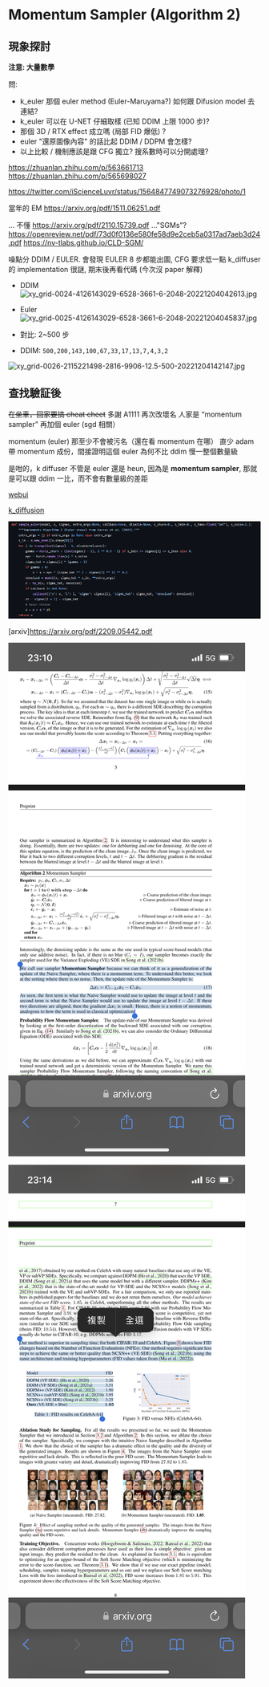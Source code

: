 # Momentum Sampler (Algorithm 2) #

## 現象探討 ##

**注意: 大量數學**

問: 
- k_euler 那個 euler method (Euler-Maruyama?) 如何跟 Difusion model 去連結? 
- k_euler 可以在 U-NET 仔細取樣 (已知 DDIM 上限 1000 步)?
- 那個 3D / RTX effect 成立嗎 (局部 FID 爆低) ?  
- euler "還原圖像內容" 的話比起 DDIM / DDPM 會怎樣?  
- 以上比較 / 機制應該是跟 CFG 獨立? 搜系數時可以分開處理?

https://zhuanlan.zhihu.com/p/563661713
https://zhuanlan.zhihu.com/p/565698027

https://twitter.com/iScienceLuvr/status/1564847749073276928/photo/1

當年的 EM
https://arxiv.org/pdf/1511.06251.pdf

... 不懂
https://arxiv.org/pdf/2110.15739.pdf
..."SGMs"?
https://openreview.net/pdf/73d0f0136e580fe58d9e2ceb5a0317ad7aeb3d24.pdf
https://nv-tlabs.github.io/CLD-SGM/

噪點分 DDIM / EULER.
會發現 EULER 8 步都能出圖, CFG 要求低一點
k_diffuser 的 implementation 很謎, 期末後再看代碼 (今次沒 paper 解釋)

- DDIM
![xy_grid-0024-4126143029-6528-3661-6-2048-20221204042613.jpg](xy_grid-0024-4126143029-6528-3661-6-2048-20221204042613.jpg)

- Euler
![xy_grid-0025-4126143029-6528-3661-6-2048-20221204045837.jpg](xy_grid-0025-4126143029-6528-3661-6-2048-20221204045837.jpg)

- 對比: 2~500 步
- DDIM: `500,200,143,100,67,33,17,13,7,4,3,2`

![xy_grid-0026-2115221498-2816-9906-12.5-500-20221204142147.jpg](xy_grid-0026-2115221498-2816-9906-12.5-500-20221204142147.jpg)

## 查找驗証後 ##

~~在坐車，回家要搞 cheat cheet~~
多謝 A1111 再次改壞名
人家是 “momentum sampler” 再加個 euler (sgd 相關）

momentum (euler) 那至少不會被污名（還在看 momentum 在哪）
直少 adam 帶 momentum 成份，間接證明這個 euler 為何不比 ddim 慢一整個數量級

是咁的，k diffuser 不管是 euler 還是 heun, 因為是 **momentum sampler**, 那就是可以跟 ddim 一比，而不會有數量級的差距

[webui](https://github.com/AUTOMATIC1111/stable-diffusion-webui/blob/master/modules/sd_samplers.py)

[k_diffusion](https://github.com/crowsonkb/k-diffusion/blob/master/k_diffusion/sampling.py)

![img/k_diffusion_euler.png](img/k_diffusion_euler.png)

[arxiv]https://arxiv.org/pdf/2209.05442.pdf

![img/DE9B1978-FB9F-4E61-9948-0C0CEDC7E9F2.png](img/DE9B1978-FB9F-4E61-9948-0C0CEDC7E9F2.png)

![img/7B3AF783-E8C9-4AE9-855D-9CC2ED9352CC.png](img/7B3AF783-E8C9-4AE9-855D-9CC2ED9352CC.png)